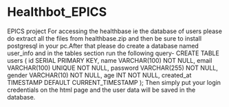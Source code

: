 # Healthbot_EPICS
EPICS project 
For accessing the healthbase ie the database of users please do extract all the files from healthbase.zip and then be sure to install postgresql in your pc.After that please do create a database named user_info and in the tables section run the following query-
CREATE TABLE users (
    id SERIAL PRIMARY KEY,
    name VARCHAR(100) NOT NULL,
    email VARCHAR(100) UNIQUE NOT NULL,
    password VARCHAR(255) NOT NULL,
    gender VARCHAR(10) NOT NULL,
    age INT NOT NULL,
    created_at TIMESTAMP DEFAULT CURRENT_TIMESTAMP
);
Then simply put your login credentials on the html page and the user data will be saved in the database.
